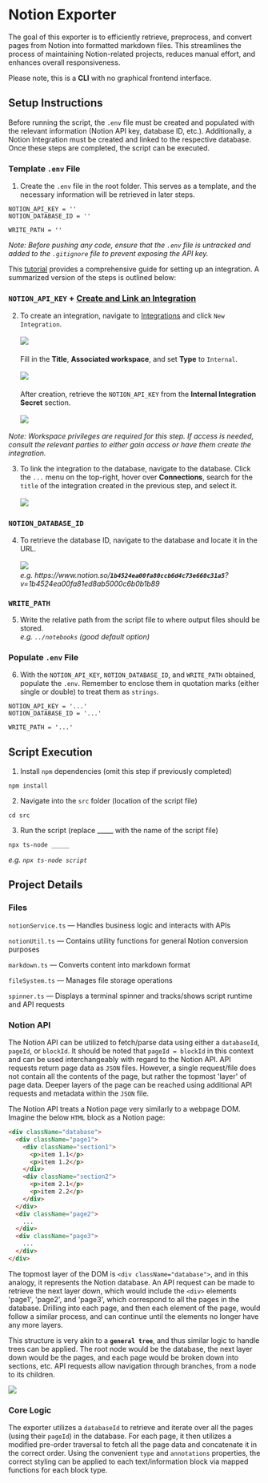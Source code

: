# Notion Exporter

The goal of this exporter is to efficiently retrieve, preprocess, and convert pages from Notion into formatted markdown files. This streamlines the process of maintaining Notion-related projects, reduces manual effort, and enhances overall responsiveness.

Please note, this is a **CLI** with no graphical frontend interface.

## Setup Instructions

Before running the script, the `.env` file must be created and populated with the relevant information (Notion API key, database ID, etc.). Additionally, a Notion Integration must be created and linked to the respective database. Once these steps are completed, the script can be executed.

### Template `.env` File

1. Create the `.env` file in the root folder. This serves as a template, and the necessary information will be retrieved in later steps.
```
NOTION_API_KEY = ''
NOTION_DATABASE_ID = ''

WRITE_PATH = ''
```
*Note: Before pushing any code, ensure that the `.env` file is untracked and added to the `.gitignore` file to prevent exposing the API key.*

This [tutorial](https://developers.notion.com/docs/create-a-notion-integration#create-your-integration-in-notion) provides a comprehensive guide for setting up an integration. A summarized version of the steps is outlined below:

### `NOTION_API_KEY` +  [Create and Link an Integration](https://developers.notion.com/docs/create-a-notion-integration#create-your-integration-in-notion)

2. To create an integration, navigate to [Integrations](https://www.notion.so/profile/integrations) and click `New Integration`. 
<br><br>![](https://files.readme.io/402cf3d-new_integrations_1.png)
<br><br>Fill in the **Title**, **Associated workspace**, and set **Type** to `Internal`.
<br><br>![](https://files.readme.io/aef3bab-new_integrations_2.png)
<br><br>After creation, retrieve the `NOTION_API_KEY` from the **Internal Integration Secret** section.
<br><br>![](https://files.readme.io/7ec836a-integrations_3.png)

*Note: Workspace privileges are required for this step. If access is needed, consult the relevant parties to either gain access or have them create the integration.*

3. To link the integration to the database, navigate to the database. Click the `...` menu on the top-right, hover over **Connections**, search for the `title` of the integration created in the previous step, and select it.
<br><br>![](https://files.readme.io/fefc809-permissions.gif)

### `NOTION_DATABASE_ID`

4. To retrieve the database ID, navigate to the database and locate it in the URL.
<br><br>![](https://files.readme.io/64967fd-small-62e5027-notion_database_id.png)
<br>*e.g. h<span>ttps://w<span>ww.<span>notion.so/**`1b4524ea00fa80ccb6d4c73e660c31a5`**?v=1b4524ea00fa81ed8ab5000c6b0b1b89*

### `WRITE_PATH`

5. Write the relative path from the script file to where output files should be stored.
<br>*e.g. `../notebooks` (good default option)*

### Populate `.env` File

6. With the `NOTION_API_KEY`, `NOTION_DATABASE_ID`, and `WRITE_PATH` obtained, populate the `.env`. Remember to enclose them in quotation marks (either single or double) to treat them as `strings`.
```
NOTION_API_KEY = '...'
NOTION_DATABASE_ID = '...'

WRITE_PATH = '...'
```

## Script Execution

1. Install `npm` dependencies (omit this step if previously completed)
```
npm install
```

2. Navigate into the `src` folder (location of the script file)
```
cd src
```

3. Run the script (replace _____ with the name of the script file)
```
npx ts-node _____
```
*e.g. `npx ts-node script`*

## Project Details

### Files

`notionService.ts` — Handles business logic and interacts with APIs

`notionUtil.ts` — Contains utility functions for general Notion conversion purposes

`markdown.ts` — Converts content into markdown format

`fileSystem.ts` — Manages file storage operations

`spinner.ts` — Displays a terminal spinner and tracks/shows script runtime and API requests

### Notion API

The Notion API can be utilized to fetch/parse data using either a `databaseId`, `pageId`, or `blockId`. It should be noted that `pageId = blockId` in this context and can be used interchangeably with regard to the Notion API. API requests return page data as `JSON` files. However, a single request/file does not contain all the contents of the page, but rather the topmost 'layer' of page data. Deeper layers of the page can be reached using additional API requests and metadata within the `JSON` file.

The Notion API treats a Notion page very similarly to a webpage DOM. Imagine the below `HTML` block as a Notion page:

```html
<div className="database">
  <div className="page1">
    <div className="section1">
      <p>item 1.1</p>
      <p>item 1.2</p>
    </div>
    <div className="section2">
      <p>item 2.1</p>
      <p>item 2.2</p>
    </div>
  </div>
  <div className="page2">
    ...
  </div>
  <div className="page3">
    ...
  </div>
</div>
```

The topmost layer of the DOM is `<div className="database">`, and in this analogy, it represents the Notion database. An API request can be made to retrieve the next layer down, which would include the `<div>` elements 'page1', 'page2', and 'page3', which correspond to all the pages in the database. Drilling into each page, and then each element of the page, would follow a similar process, and can continue until the elements no longer have any more layers.

This structure is very akin to a **`general tree`**, and thus similar logic to handle trees can be applied. The root node would be the database, the next layer down would be the pages, and each page would be broken down into sections, etc. API requests allow navigation through branches, from a node to its children.

![](https://media.geeksforgeeks.org/wp-content/uploads/20200324122406/GenricTree.png)

### Core Logic

The exporter utilizes a `databaseId` to retrieve and iterate over all the pages (using their `pageId`) in the database. For each page, it then utilizes a modified pre-order traversal to fetch all the page data and concatenate it in the correct order. Using the convenient `type` and `annotations` properties, the correct styling can be applied to each text/information block via mapped functions for each block type.
